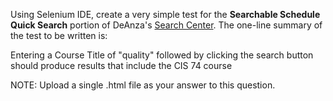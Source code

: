 Using Selenium IDE, create a very simple test for the **Searchable Schedule Quick Search** portion of DeAnza's [Search Center](http://deanza.edu/searchcenter/). The one-line summary of the test to be written is:

Entering a Course Title of "quality" followed by clicking the search button should produce results that include the CIS 74 course

NOTE: Upload a single .html file as your answer to this question.
